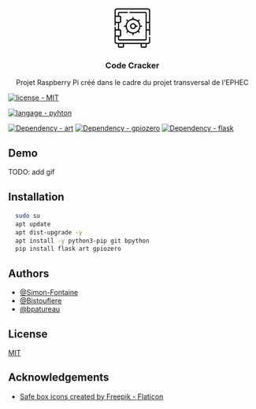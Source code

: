 <br/>
  <p align="center">
  <a href="https://www.flaticon.com/free-icons/safe-boxs">
    <img src="images/logo.png" alt="Logo" width="80" height="80">
  </a>

  <h3 align="center">Code Cracker</h3>

  <p align="center">
    Projet Raspberry Pi créé dans le cadre du projet transversal de l'EPHEC
   </p>
</p>

[![license - MIT](https://img.shields.io/badge/license-MIT-green?logo=github&logoColor=white)](https://choosealicense.com/licenses/mit/)

[![langage - pyhton](https://img.shields.io/badge/langage-pyhton-yellow?logo=Python&logoColor=white)](https://www.python.org/)

[![Dependency - art](https://img.shields.io/badge/dependency-art-orange?logo=Raspberry+Pi&logoColor=white)](https://pypi.org/project/art)
[![Dependency - gpiozero](https://img.shields.io/badge/dependency-gpiozero-blue?logo=Raspberry+Pi&logoColor=white)](https://pypi.org/project/gpiozero)
[![Dependency - flask](https://img.shields.io/badge/dependency-flask-red?logo=flask&logoColor=white)](https://pypi.org/project/flask)

## Demo

TODO: add gif

## Installation

```bash
  sudo su
  apt update
  apt dist-upgrade -y
  apt install -y python3-pip git bpython
  pip install flask art gpiozero
```

## Authors

- [@Simon-Fontaine](https://github.com/Simon-Fontaine)
- [@Bistouflere](https://github.com/Bistouflere)
- [@bpatureau](https://github.com/bpatureau)

## License

[MIT](https://choosealicense.com/licenses/mit/)

## Acknowledgements

- [Safe box icons created by Freepik - Flaticon](https://www.flaticon.com/free-icons/safe-boxs)
